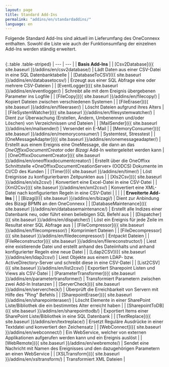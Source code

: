 ```yaml
---
layout: page
title: Standard Add-Ins
permalink: "addins/en/standardaddins/"
language: en
---
```

  
Folgende Standard Add-Ins sind aktuell im Lieferumfang des OneConnexx enthalten. Sowohl die Liste wie auch der Funktionsumfang der einzelnen Add-Ins werden ständig erweitert.<br /><br />

{:.table .table-striped}
| --- | --- |
| __Basis Add-Ins__ |
| [Csv2Database]({{ site.baseurl }}/addins/en/csv2database/) | Lädt Daten aus einer CSV-Datei in eine SQL Datenbanktabelle |
| [DatabaseToCSV]({{ site.baseurl }}/addins/en/databasetocsv/) | Erzeugt aus einer SQL Abfrage eine oder mehrere CSV-Dateien |
| [EventLogger]({{ site.baseurl }}/addins/en/eventlogger/) | Schreibt alle mit dem Ereignis übergebenen Parameter ins Logfile |
| [FileCopy]({{ site.baseurl }}/addins/en/filecopy/) | Kopiert Dateien zwischen verschiedenen Systemen |
| [FileEraser]({{ site.baseurl }}/addins/en/fileeraser/) | Löscht Dateien aufgrund ihres Alters |
| [FileSystemWatcher]({{ site.baseurl }}/addins/en/filesystemwatcher/) | Dient zur Überwachung (Erstellen, Ändern, Umbenennen und/oder Löschen) von Verzeichnissen und Dateien |
| [MailSender]({{ site.baseurl }}/addins/en/mailsender/) | Versendet ein E-Mail |
| [MemoryConsumer]({{ site.baseurl }}/addins/en/memoryconsumer/) | Systemtest, Stresstest |
| [OneMessageAdapter]({{ site.baseurl }}/addins/en/onemessageadapter/) | Erstellt aus einem Ereignis eine OneMessage, die dann an das _OneOffixxDocumentCreator_ oder _Bizagi_ Add-In weitergeleitet werden kann |
| [OneOffixxDocumentCreator]({{ site.baseurl }}/addins/en/oneoffixxdocumentcreator/) | Erstellt über die OneOffixx Schnittstelle «OneOffixxDocumentCreationServer» (OODCS) Dokumente im CI/CD des Kunden |
| [Timer]({{ site.baseurl }}/addins/en/timer/) | Löst Ereignisse zu konfigurierbaren Zeitpunkten aus |
| [Xls2Csv]({{ site.baseurl }}/addins/en/xls2csv/) | Konvertiert eine Excel-Datei in eine CSV-Datei |
| [Xml2Csv]({{ site.baseurl }}/addins/en/xml2csv/) | Konvertiert eine XML-Datei nach konfigurierten Regeln in eine CSV-Datei |
| | |
| __Erweiterte Add-Ins__ | |
| [Bizagi]({{ site.baseurl }}/addins/en/bizagi/) | Dient zur Anbindung des Bizagi BPMN an den OneConnexx |
| [DatabaseMaintenance]({{ site.baseurl }}/addins/en/databasemaintenance/) | Erstellt alle Indizes einer Datenbank neu, oder führt einen beliebigen SQL Befehl aus |
| [Dispatcher]({{ site.baseurl }}/addins/en/dispatcher/) | Löst ein Ereignis für jede Zeile im Resultat einer SQL Abfrage aus |
| [FileCompressor]({{ site.baseurl }}/addins/en/filecompressor/) | Komprimiert Dateien |
| [FileDecompressor]({{ site.baseurl }}/addins/en/filedecompressor/) | Entpackt Dateien |
| [FileReconstructor]({{ site.baseurl }}/addins/en/filereconstructor/) | Liest eine existierende Datei und erstellt anhand des Dateiinhalts und anhand konfigurierter Regeln eine neue Datei |
| [Ldap2CSV]({{ site.baseurl }}/addins/en/ldap2csv/) | Liest Objekte aus einem LDAP- bzw. ActiveDirectory-Server und schreibt diese in eine CSV-Datei |
| [List2CSV]({{ site.baseurl }}/addins/en/list2csv/) | Exportiert Sharepoint Listen und Views als CSV-Datei |
| [ParameterTransformer]({{ site.baseurl }}/addins/en/parametertransformer/) | Transformiert Parametern zwischen zwei Add-In Instanzen |
| [ServerCheck]({{ site.baseurl }}/addins/en/servercheck/) | Überprüft die Erreichbarkeit von Servern mit Hilfe des "Ping" Befehls |
| [SharepointEraser]({{ site.baseurl }}/addins/en/sharepointeraser/) | Löscht Elemente in einer SharePoint Liste/Bibliothek die ein bestimmtes Alter erreicht haben |
| [SharepointToDB]({{ site.baseurl }}/addins/en/sharepointtodb/) | Exportiert Items einer SharePoint Liste/Bibliothek in eine SQL Datenbank |
| [TextReplace]({{ site.baseurl }}/addins/en/textreplace/) | Ersetzt Reguläre Ausdrücke in einer Textdatei und konvertiert den Zeichensatz |
| [WebConnect]({{ site.baseurl }}/addins/en/webconnect/) | Ein WebService, welcher von externen Applikationen aufgerufen werden kann und ein Ereignis auslöst |
| [WebRemote]({{ site.baseurl }}/addins/en/webremote/) | Sendet eine Nachricht mit Namen des Ereignisses und den dazugehörigen Parametern an einen WebService |
| [XSLTransform]({{ site.baseurl }}/addins/en/xsltransform/) | Transformiert XML Dateien |

